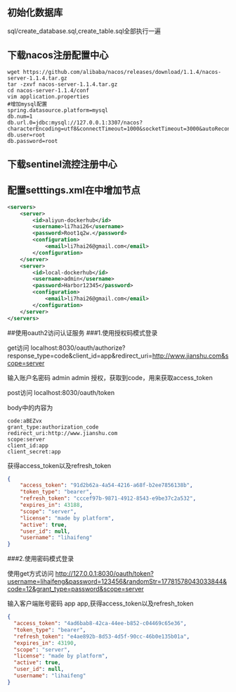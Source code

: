 ## 初始化数据库
sql/create_database.sql,create_table.sql全部执行一遍
## 下载nacos注册配置中心
```shell script
wget https://github.com/alibaba/nacos/releases/download/1.1.4/nacos-server-1.1.4.tar.gz
tar -zxvf nacos-server-1.1.4.tar.gz
cd nacos-server-1.1.4/conf
vim application.properties
#增加mysql配置
spring.datasource.platform=mysql
db.num=1
db.url.0=jdbc:mysql://127.0.0.1:3307/nacos?characterEncoding=utf8&connectTimeout=1000&socketTimeout=3000&autoReconnect=true
db.user=root
db.password=root
```
## 下载sentinel流控注册中心

## 配置setttings.xml在<servers></servers>中增加节点
```xml
<servers>
    <server>
        <id>aliyun-dockerhub</id>
        <username>li7hai26</username>
        <password>Root1q2w.</password>
        <configuration>
            <email>li7hai26@gmail.com</email>
        </configuration>
    </server>
    <server>
        <id>local-dockerhub</id>
        <username>admin</username>
        <password>Harbor12345</password>
        <configuration>
            <email>li7hai26@gmail.com</email>
        </configuration>
    </server>
</servers>
```
##使用oauth2访问认证服务
###1.使用授权码模式登录

get访问 localhost:8030/oauth/authorize?response_type=code&client_id=app&redirect_uri=http://www.jianshu.com&scope=server

输入账户名密码 admin admin 授权，获取到code，用来获取access_token

post访问 localhost:8030/oauth/token

body中的内容为
```text
code:aBEZvx
grant_type:authorization_code
redirect_uri:http://www.jianshu.com
scope:server
client_id:app
client_secret:app
```
获得access_token以及refresh_token
```json
{
    "access_token": "91d2b62a-4a54-4216-a68f-b2ee7856138b",
    "token_type": "bearer",
    "refresh_token": "cccef97b-9871-4912-8543-e9be37c2a532",
    "expires_in": 43188,
    "scope": "server",
    "license": "made by platform",
    "active": true,
    "user_id": null,
    "username": "lihaifeng"
}
```
###2.使用密码模式登录

使用get方式访问 http://127.0.0.1:8030/oauth/token?username=lihaifeng&password=123456&randomStr=17781578043033844&code=12&grant_type=password&scope=server

输入客户端账号密码 app app,获得access_token以及refresh_token
```json
{
  "access_token": "4ad6bab8-42ca-44ee-b852-c04469c65e36",
  "token_type": "bearer",
  "refresh_token": "e4ae892b-8d53-4d5f-90cc-46b0e135b01a",
  "expires_in": 43190,
  "scope": "server",
  "license": "made by platform",
  "active": true,
  "user_id": null,
  "username": "lihaifeng"
}
```